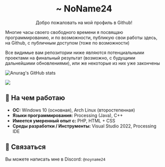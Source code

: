 <h1 align="center">~ NoName24</h1>
<p align="center">Добро пожаловать на мой профиль в Github!</p>

Многие часы своего свободного времени я посвящаю программированию, и по возможности, публикую свои работы здесь, на Github, с публичным доступом (тоже по возможности)

Все видимые вам репозитории ниже являются потенциальными проектами на финальный результат (возможно, с будущими дальнейшими обновлениями), или же некоторые из них уже закончены

![Anurag's GitHub stats](https://github-readme-stats.vercel.app/api?username=gNoName24&show_icons=true&hide_rank=true&theme=dark&hide_border=true&bg_color=00000000&locale=ru)

<picture>
  <source
    srcset="https://github-readme-stats.vercel.app/api?username=gNoName24&show_icons=true&hide_rank=true&hide_border=true&bg_color=00000000&locale=ru&theme=dark"
    media="(prefers-color-scheme: dark)"
  />
  <source
    srcset="https://github-readme-stats.vercel.app/api?username=gNoName24&show_icons=true&hide_rank=true&hide_border=true&bg_color=00000000&locale=ru"
    media="(prefers-color-scheme: light), (prefers-color-scheme: no-preference)"
  />
  <img src="https://github-readme-stats.vercel.app/api?username=gNoName24&show_icons=true&hide_rank=true&hide_border=true&bg_color=00000000&locale=ru" />
</picture>

## 🦾 На чем работаю
- **ОС:** Windows 10 (основная), Arch Linux (второстепенная)
- **Языки программирования:** Processing (Java), C++
- **Имеется умеренный опыт с:** PHP, HTML + CSS
- **Среды разработки / Инструменты:** Visual Studio 2022, Processing IDE

## 🤙 Связаться
Вы можете написать мне в Discord: `@noyname24`

